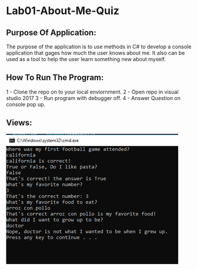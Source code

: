 # Lab01-About-Me-Quiz

## Purpose Of Application: 
The purpose of the application is to use methods in C# to develop a console application that gages how much the user knows about me.  It also can be used as a tool to help the user learn something new about myself. 

##  How To Run The Program:
1 - Clone the repo on to your local enviornment.
2 - Open repo in visual studio 2017
3 - Run program with debugger off. 
4 - Answer Question on console pop up. 

##  Views: 
![Program Visual](https://github.com/trecain/Lab01-About-Me-Quiz/blob/tre-Lab01/Lab01-About%20Me%20Quiz/images/screenshot.PNG)
